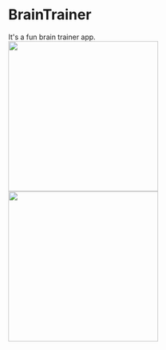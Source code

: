 # BrainTrainer
It's a fun brain trainer app.
<br />
<img src="https://user-images.githubusercontent.com/39986507/70393852-b5ccfe00-1a14-11ea-83e4-cfc82720fee2.png" width="300">
<img src="https://user-images.githubusercontent.com/39986507/70393851-b5346780-1a14-11ea-86a5-7fe5bc65b5c6.png" width="300">
